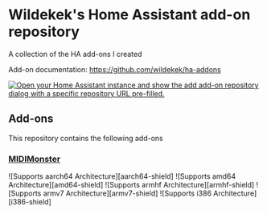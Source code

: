 # Wildekek's Home Assistant add-on repository

A collection of the HA add-ons I created

Add-on documentation: <https://github.com/wildekek/ha-addons>

[![Open your Home Assistant instance and show the add add-on repository dialog with a specific repository URL pre-filled.](https://my.home-assistant.io/badges/supervisor_add_addon_repository.svg)](https://my.home-assistant.io/redirect/supervisor_add_addon_repository/?repository_url=https%3A%2F%2Fgithub.com%2Fwildekek%2Fha-addons)

## Add-ons

This repository contains the following add-ons

### [MIDIMonster](./midimonster)
![Supports aarch64 Architecture][aarch64-shield]
![Supports amd64 Architecture][amd64-shield]
![Supports armhf Architecture][armhf-shield]
![Supports armv7 Architecture][armv7-shield]
![Supports i386 Architecture][i386-shield]